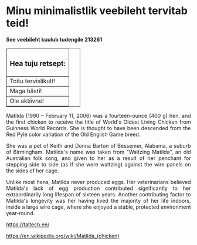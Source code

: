 <html>
   <body>
        <h1><strong>Minu minimalistlik veebileht tervitab teid!</strong></h1>
        <p><strong>See veebileht kuulub tudengile 213261</strong></p>
   </body>
   <table style="border-collapse: collapse; width: 40%;" border="1">
   <tbody>
     <tr>
     <td style="width: 100%;">
        <h3>Hea tuju retsept:</h3>
    </td>
    </tr>
    <tr>
        <td style="width: 100%;">Toitu tervislikult!</td>
    </tr>
    <tr>
       <td style="width: 100%;">Maga h&auml;sti!</td>
    </tr>
    <tr>
      <td style="width: 100%;">Ole aktiivne!</td>
    </tr>
  </tbody>
</table>
<p style="text-align: justify;">Matilda (1990 &ndash; February 11, 2006) was a fourteen-ounce (400 g) hen, and the first chicken to receive the title of World's Oldest Living Chicken from Guinness World Records. She is thought to have been descended from the Red Pyle color variation of the Old English Game breed.</p>
<p style="text-align: justify;">She was a pet of Keith and Donna Barton of Bessemer, Alabama, a suburb of Birmingham. Matilda's name was taken from "Waltzing Matilda", an old Australian folk song, and given to her as a result of her penchant for stepping side to side (as if she were waltzing) against the wire panels on the sides of her cage.</p>
<p style="text-align: justify;">Unlike most hens, Matilda never produced eggs. Her veterinarians believed Matilda's lack of egg production contributed significantly to her extraordinarily long lifespan of sixteen years. Another contributing factor to Matilda's longevity was her having lived the majority of her life indoors, inside a large wire cage, where she enjoyed a stable, protected environment year-round.</p>
<p><a href="https://taltech.ee/">https://taltech.ee/</a></p>
<p><a href="https://en.wikipedia.org/wiki/Matilda_(chicken)">https://en.wikipedia.org/wiki/Matilda_(chicken)</a></p>
<p><img src="https://upload.wikimedia.org/wikipedia/en/9/90/Matilda_the_Performing_Chicken_%28profile%29.png" alt="" /></p>
</html>
